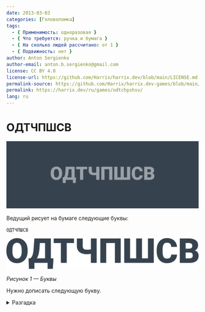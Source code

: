```yaml
---
date: 2013-03-03
categories: [Головоломка]
tags:
  - { Применимость: одноразовая }
  - { Что требуется: ручка и бумага }
  - { На сколько людей рассчитано: от 1 }
  - { Подвижность: нет }
author: Anton Sergienko
author-email: anton.b.sergienko@gmail.com
license: CC BY 4.0
license-url: https://github.com/Harrix/harrix.dev/blob/main/LICENSE.md
permalink-source: https://github.com/Harrix/harrix.dev-games/blob/main/odtchpshsv/odtchpshsv.md
permalink: https://harrix.dev/ru/games/odtchpshsv/
lang: ru
---
```


# ОДТЧПШСВ

![Featured image](featured-image.svg)

Ведущий рисует на бумаге следующие буквы:

```text
ОДТЧПШСВ
```

![Буквы](img/problem.svg)

_Рисунок 1 — Буквы_

Нужно дописать следующую букву.

<details>
<summary>Разгадка</summary>

Эти буквы — это первые буквы числового ряда: **О**дин, **Д**ва, **Т**ри, **Ч**етыре, **П**ять, **Ш**есть, **С**емь, **В**осемь, **Д**евять, **Д**есять, **О**диннадцать и так далее. Значит, следующие буквы в ряду: **Д**, **Д**, **О**, **Д**, **Т**, **Ч**.

</details>
